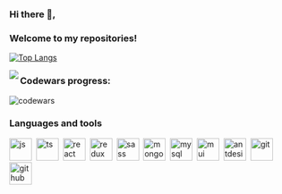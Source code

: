 ### Hi there 👋,   

### Welcome to my repositories!

[![Top Langs](https://github-readme-stats.vercel.app/api/top-langs/?username=Annazio&layout=compact)](https://github.com/Annazio/github-readme-stats)
<p><img align="left" src="https://github-readme-stats.vercel.app/api/top-langs?username=Annazio&show_icons=true&locale=en&layout=compact" /></p>

### Codewars progress:
![codewars](https://www.codewars.com/users/Annazio/badges/small)

### Languages and tools
<img src="https://cdn.jsdelivr.net/gh/devicons/devicon@latest/icons/javascript/javascript-original.svg" title="js" width="40" height="40"/>&nbsp;
<img src="https://cdn.jsdelivr.net/gh/devicons/devicon@latest/icons/typescript/typescript-original.svg" title="ts" width="40" height="40"/>&nbsp;
<img src="https://cdn.jsdelivr.net/gh/devicons/devicon@latest/icons/react/react-original.svg" title="react" width="40" height="40"/>&nbsp;
<img src="https://cdn.jsdelivr.net/gh/devicons/devicon@latest/icons/redux/redux-original.svg" title="redux" width="40" height="40"/>&nbsp;
<img src="https://cdn.jsdelivr.net/gh/devicons/devicon@latest/icons/sass/sass-original.svg" title="sass" width="40" height="40"/>&nbsp;
<img src="https://cdn.jsdelivr.net/gh/devicons/devicon@latest/icons/mongodb/mongodb-original-wordmark.svg" title="mongodb" width="40" height="40"/>&nbsp;
<img src="https://cdn.jsdelivr.net/gh/devicons/devicon@latest/icons/mysql/mysql-original-wordmark.svg" title="mysql" width="40" height="40"/>&nbsp;
<img src="https://cdn.jsdelivr.net/gh/devicons/devicon@latest/icons/materialui/materialui-original.svg" title="mui" width="40" height="40"/>&nbsp;
<img src="https://cdn.jsdelivr.net/gh/devicons/devicon@latest/icons/antdesign/antdesign-original.svg" title="antdesign" width="40" height="40"/>&nbsp;
<img src="https://cdn.jsdelivr.net/gh/devicons/devicon@latest/icons/git/git-original-wordmark.svg" title="git" width="40" height="40"/>&nbsp;
<img src="https://cdn.jsdelivr.net/gh/devicons/devicon@latest/icons/github/github-original-wordmark.svg" title="github" width="40" height="40"/>&nbsp;
          
          
    
          
          
          
          
          
          

<!--
**Annazio/Annazio** is a ✨ _special_ ✨ repository because its `README.md` (this file) appears on your GitHub profile.

Here are some ideas to get you started:

- 🔭 I’m currently working on ...
- 🌱 I’m currently learning ...
- 👯 I’m looking to collaborate on ...
- 🤔 I’m looking for help with ...
- 💬 Ask me about ...
- 📫 How to reach me: ...
- 😄 Pronouns: ...
- ⚡ Fun fact: ...
-->



